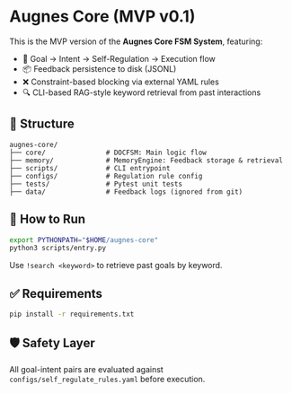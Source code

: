 
# Augnes Core (MVP v0.1)

This is the MVP version of the **Augnes Core FSM System**, featuring:

- 🧠 Goal → Intent → Self-Regulation → Execution flow
- 📦 Feedback persistence to disk (JSONL)
- ❌ Constraint-based blocking via external YAML rules
- 🔍 CLI-based RAG-style keyword retrieval from past interactions

## 📂 Structure

```
augnes-core/
├── core/               # DOCFSM: Main logic flow
├── memory/             # MemoryEngine: Feedback storage & retrieval
├── scripts/            # CLI entrypoint
├── configs/            # Regulation rule config
├── tests/              # Pytest unit tests
├── data/               # Feedback logs (ignored from git)
```

## 🚀 How to Run

```bash
export PYTHONPATH="$HOME/augnes-core"
python3 scripts/entry.py
```

Use `!search <keyword>` to retrieve past goals by keyword.

## ✅ Requirements

```bash
pip install -r requirements.txt
```

## 🛡️ Safety Layer

All goal-intent pairs are evaluated against `configs/self_regulate_rules.yaml` before execution.
